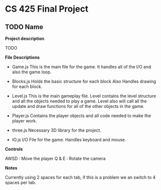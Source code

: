 CS 425 Final Project
====================

TODO Name
---------

**Project description**

TODO

**File Descriptions**

* Game.js
This is the main file for the game. It handles all of the I/O and also the game loop. 

* Blocks.js
Holds the basic structure for each block Also Handles drawing for each block. 

* Level.js
This is the main gameplay file. Level contains the level structure and all the objects needed to play a game. Level also will call all the update and draw functions for all of the other objects in the game. 

* Player.js
Contains the player objects and all code needed to make the player work. 

* three.js
Necessary 3D library for the project. 

* IO.js
I/O File for the game. Handles keyboard and mouse. 

**Controls**

AWSD  : Move the player
Q & E : Rotate the camera 

**Notes**

Currently using 2 spaces for each tab, if this is a problem we an switch to 4 spaces per tab. 





